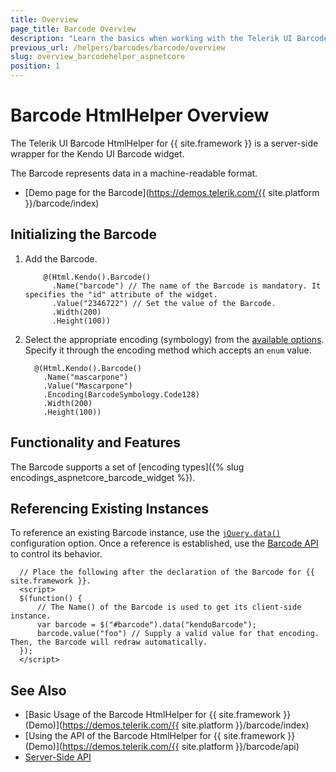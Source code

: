 ```yaml
---
title: Overview
page_title: Barcode Overview
description: "Learn the basics when working with the Telerik UI Barcode HtmlHelper for {{ site.framework }}"
previous_url: /helpers/barcodes/barcode/overview
slug: overview_barcodehelper_aspnetcore
position: 1
---
```


# Barcode HtmlHelper Overview

The Telerik UI Barcode HtmlHelper for {{ site.framework }} is a server-side wrapper for the Kendo UI Barcode widget.

The Barcode represents data in a machine-readable format.

* [Demo page for the Barcode](https://demos.telerik.com/{{ site.platform }}/barcode/index)

## Initializing the Barcode

1. Add the Barcode.

    ```
        @(Html.Kendo().Barcode()
          .Name("barcode") // The name of the Barcode is mandatory. It specifies the "id" attribute of the widget.
          .Value("2346722") // Set the value of the Barcode.
          .Width(200)
          .Height(100))
    ```

1. Select the appropriate encoding (symbology) from the [available options](https://docs.telerik.com/kendo-ui/api/javascript/dataviz/ui/barcode/configuration/type). Specify it through the encoding method which accepts an `enum` value.

    ```
      @(Html.Kendo().Barcode()
        .Name("mascarpone")
        .Value("Mascarpone")
        .Encoding(BarcodeSymbology.Code128)
        .Width(200)
        .Height(100))
    ```

## Functionality and Features  

The Barcode supports a set of [encoding types]({% slug encodings_aspnetcore_barcode_widget %}).

## Referencing Existing Instances

To reference an existing Barcode instance, use the [`jQuery.data()`](https://api.jquery.com/jQuery.data/) configuration option. Once a reference is established, use the [Barcode API](/api/barcode) to control its behavior.

      // Place the following after the declaration of the Barcode for {{ site.framework }}.
      <script>
      $(function() {
          // The Name() of the Barcode is used to get its client-side instance.
          var barcode = $("#barcode").data("kendoBarcode");
          barcode.value("foo") // Supply a valid value for that encoding. Then, the Barcode will redraw automatically.
      });
      </script>

## See Also

* [Basic Usage of the Barcode HtmlHelper for {{ site.framework }} (Demo)](https://demos.telerik.com/{{ site.platform }}/barcode/index)
* [Using the API of the Barcode HtmlHelper for {{ site.framework }} (Demo)](https://demos.telerik.com/{{ site.platform }}/barcode/api)
* [Server-Side API](/api/barcode)
